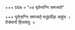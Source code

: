 +++
title = "०४ घृतेनाग्निः समज्यते"

+++
घृ॒तेना॒ग्निः सम॑ज्यते॒ मधु॑प्रतीक॒ आहु॑तः ।  
रोच॑मानो वि॒भाव॑सुः ॥